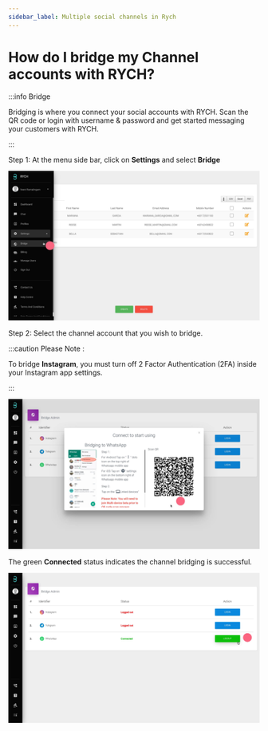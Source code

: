 ```yaml
---
sidebar_label: Multiple social channels in Rych
---
```


# How do I bridge my Channel accounts with RYCH?

:::info Bridge

Bridging is where you connect your social accounts with RYCH. Scan the QR code or login with username & password and get started messaging your customers with RYCH.

:::

Step 1: At the menu side bar, click on **Settings** and select **Bridge** 

![image info](../../../static/img/q3/step1.jpg)

Step 2: Select the channel account that you wish to bridge.

:::caution Please Note :

 To bridge **Instagram**, you must turn off 2 Factor Authentication (2FA) inside your Instagram app settings.

:::

![image info](../../../static/img/q3/step2.jpg)

The green **Connected** status indicates the channel bridging is successful.

![image info](../../../static/img/q3/step3.jpg)

